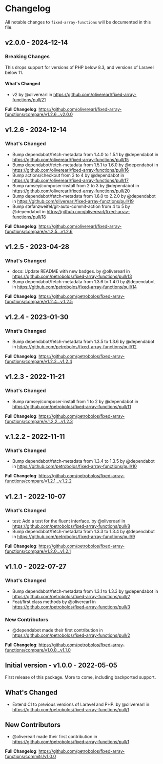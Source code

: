 # Changelog

All notable changes to `fixed-array-functions` will be documented in this file.

## v2.0.0 - 2024-12-14

### Breaking Changes

This drops support for versions of PHP below 8.3, and versions of Laravel below 11.

#### What's Changed

* v2 by @oliverearl in https://github.com/oliverearl/fixed-array-functions/pull/21

**Full Changelog**: https://github.com/oliverearl/fixed-array-functions/compare/v1.2.6...v2.0.0

## v1.2.6 - 2024-12-14

### What's Changed

* Bump dependabot/fetch-metadata from 1.4.0 to 1.5.1 by @dependabot in https://github.com/oliverearl/fixed-array-functions/pull/15
* Bump dependabot/fetch-metadata from 1.5.1 to 1.6.0 by @dependabot in https://github.com/oliverearl/fixed-array-functions/pull/16
* Bump actions/checkout from 3 to 4 by @dependabot in https://github.com/oliverearl/fixed-array-functions/pull/17
* Bump ramsey/composer-install from 2 to 3 by @dependabot in https://github.com/oliverearl/fixed-array-functions/pull/20
* Bump dependabot/fetch-metadata from 1.6.0 to 2.2.0 by @dependabot in https://github.com/oliverearl/fixed-array-functions/pull/19
* Bump stefanzweifel/git-auto-commit-action from 4 to 5 by @dependabot in https://github.com/oliverearl/fixed-array-functions/pull/18

**Full Changelog**: https://github.com/oliverearl/fixed-array-functions/compare/v.1.2.5...v1.2.6

## v1.2.5 - 2023-04-28

### What's Changed

- docs: Update README with new badges. by @oliverearl in https://github.com/petrobolos/fixed-array-functions/pull/13
- Bump dependabot/fetch-metadata from 1.3.6 to 1.4.0 by @dependabot in https://github.com/petrobolos/fixed-array-functions/pull/14

**Full Changelog**: https://github.com/petrobolos/fixed-array-functions/compare/v1.2.4...v.1.2.5

## v1.2.4 - 2023-01-30

### What's Changed

- Bump dependabot/fetch-metadata from 1.3.5 to 1.3.6 by @dependabot in https://github.com/petrobolos/fixed-array-functions/pull/12

**Full Changelog**: https://github.com/petrobolos/fixed-array-functions/compare/v1.2.3...v1.2.4

## v1.2.3 - 2022-11-21

### What's Changed

- Bump ramsey/composer-install from 1 to 2 by @dependabot in https://github.com/petrobolos/fixed-array-functions/pull/11

**Full Changelog**: https://github.com/petrobolos/fixed-array-functions/compare/v.1.2.2...v1.2.3

## v.1.2.2 - 2022-11-11

### What's Changed

- Bump dependabot/fetch-metadata from 1.3.4 to 1.3.5 by @dependabot in https://github.com/petrobolos/fixed-array-functions/pull/10

**Full Changelog**: https://github.com/petrobolos/fixed-array-functions/compare/v1.2.1...v.1.2.2

## v1.2.1 - 2022-10-07

### What's Changed

- test: Add a test for the fluent interface. by @oliverearl in https://github.com/petrobolos/fixed-array-functions/pull/8
- Bump dependabot/fetch-metadata from 1.3.3 to 1.3.4 by @dependabot in https://github.com/petrobolos/fixed-array-functions/pull/9

**Full Changelog**: https://github.com/petrobolos/fixed-array-functions/compare/v1.2.0...v1.2.1

## v1.1.0 - 2022-07-27

### What's Changed

- Bump dependabot/fetch-metadata from 1.3.1 to 1.3.3 by @dependabot in https://github.com/petrobolos/fixed-array-functions/pull/2
- Feat/first class methods by @oliverearl in https://github.com/petrobolos/fixed-array-functions/pull/3

### New Contributors

- @dependabot made their first contribution in https://github.com/petrobolos/fixed-array-functions/pull/2

**Full Changelog**: https://github.com/petrobolos/fixed-array-functions/compare/v1.0.0...v1.1.0

## Initial version - v1.0.0 - 2022-05-05

First release of this package. More to come, including backported support.

## What's Changed

- Extend CI to previous versions of Laravel and PHP. by @oliverearl in https://github.com/petrobolos/fixed-array-functions/pull/1

## New Contributors

- @oliverearl made their first contribution in https://github.com/petrobolos/fixed-array-functions/pull/1

**Full Changelog**: https://github.com/petrobolos/fixed-array-functions/commits/v1.0.0
